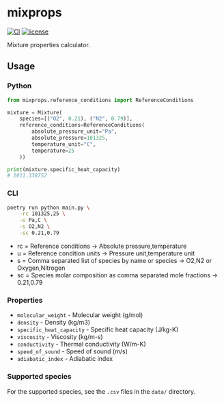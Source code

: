 # mixprops

[![CI](https://github.com/oaarnikoivu/mixprops/workflows/CI/badge.svg)](https://github.com/oaarnikoivu/mixprops/actions?query=event%3Apush+branch%3Amain+workflow%3ACI)
[![license](https://img.shields.io/github/license/oaarnikoivu/mixprops.svg)](https://github.com/oaarnikoivu/mixprops/blob/main/LICENSE)

Mixture properties calculator.

## Usage

### Python

```python
from mixprops.reference_conditions import ReferenceConditions

mixture = Mixture(
    species=[("O2", 0.21), ("N2", 0.79)],
    reference_conditions=ReferenceConditions(
        absolute_pressure_unit="Pa",
        absolute_pressure=101325,
        temperature_unit="C",
        temperature=25
    ))

print(mixture.specific_heat_capacity)
# 1011.338752
```

### CLI

```bash
poetry run python main.py \
    -rc 101325,25 \
    -u Pa,C \
    -s O2,N2 \
    -sc 0.21,0.79
```

- rc = Reference conditions -> Absolute pressure,temperature
- u = Reference condition units -> Pressure unit,temperature unit
- s = Comma separated list of species by name or species -> O2,N2 or Oxygen,Nitrogen
- sc = Species molar composition as comma separated mole fractions -> 0.21,0.79

### Properties

- `molecular_weight` - Molecular weight (g/mol)
- `density` - Density (kg/m3)
- `specific_heat_capacity` - Specific heat capacity (J/kg-K)
- `viscosity` - Viscosity (kg/m-s)
- `conductivity` - Thermal conductivity (W/m-K)
- `speed_of_sound` - Speed of sound (m/s)
- `adiabatic_index` - Adiabatic index

### Supported species

For the supported species, see the `.csv` files in the `data/` directory.
